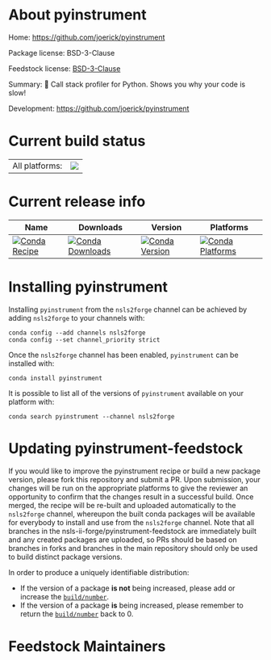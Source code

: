 About pyinstrument
==================

Home: https://github.com/joerick/pyinstrument

Package license: BSD-3-Clause

Feedstock license: [BSD-3-Clause](https://github.com/nsls-ii-forge/pyinstrument-feedstock/blob/master/LICENSE.txt)

Summary: 🚴 Call stack profiler for Python. Shows you why your code is slow!

Development: https://github.com/joerick/pyinstrument

Current build status
====================


<table><tr><td>All platforms:</td>
    <td>
      <a href="https://dev.azure.com/nsls2forge/nsls2forge/_build/latest?definitionId=257&branchName=master">
        <img src="https://dev.azure.com/nsls2forge/nsls2forge/_apis/build/status/pyinstrument-feedstock?branchName=master">
      </a>
    </td>
  </tr>
</table>

Current release info
====================

| Name | Downloads | Version | Platforms |
| --- | --- | --- | --- |
| [![Conda Recipe](https://img.shields.io/badge/recipe-pyinstrument-green.svg)](https://anaconda.org/nsls2forge/pyinstrument) | [![Conda Downloads](https://img.shields.io/conda/dn/nsls2forge/pyinstrument.svg)](https://anaconda.org/nsls2forge/pyinstrument) | [![Conda Version](https://img.shields.io/conda/vn/nsls2forge/pyinstrument.svg)](https://anaconda.org/nsls2forge/pyinstrument) | [![Conda Platforms](https://img.shields.io/conda/pn/nsls2forge/pyinstrument.svg)](https://anaconda.org/nsls2forge/pyinstrument) |

Installing pyinstrument
=======================

Installing `pyinstrument` from the `nsls2forge` channel can be achieved by adding `nsls2forge` to your channels with:

```
conda config --add channels nsls2forge
conda config --set channel_priority strict
```

Once the `nsls2forge` channel has been enabled, `pyinstrument` can be installed with:

```
conda install pyinstrument
```

It is possible to list all of the versions of `pyinstrument` available on your platform with:

```
conda search pyinstrument --channel nsls2forge
```




Updating pyinstrument-feedstock
===============================

If you would like to improve the pyinstrument recipe or build a new
package version, please fork this repository and submit a PR. Upon submission,
your changes will be run on the appropriate platforms to give the reviewer an
opportunity to confirm that the changes result in a successful build. Once
merged, the recipe will be re-built and uploaded automatically to the
`nsls2forge` channel, whereupon the built conda packages will be available for
everybody to install and use from the `nsls2forge` channel.
Note that all branches in the nsls-ii-forge/pyinstrument-feedstock are
immediately built and any created packages are uploaded, so PRs should be based
on branches in forks and branches in the main repository should only be used to
build distinct package versions.

In order to produce a uniquely identifiable distribution:
 * If the version of a package **is not** being increased, please add or increase
   the [``build/number``](https://docs.conda.io/projects/conda-build/en/latest/resources/define-metadata.html#build-number-and-string).
 * If the version of a package **is** being increased, please remember to return
   the [``build/number``](https://docs.conda.io/projects/conda-build/en/latest/resources/define-metadata.html#build-number-and-string)
   back to 0.

Feedstock Maintainers
=====================


